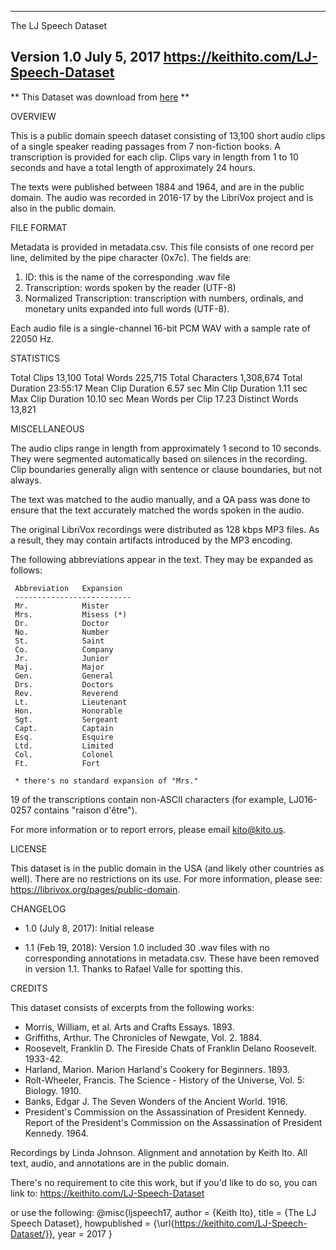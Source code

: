 -----------------------------------------------------------------------------
The LJ Speech Dataset

Version 1.0
July 5, 2017
https://keithito.com/LJ-Speech-Dataset
-----------------------------------------------------------------------------

** This Dataset was download from [here](https://www.kaggle.com/datasets/mathurinache/the-lj-speech-dataset?resource=download-directory]) **


OVERVIEW

This is a public domain speech dataset consisting of 13,100 short audio clips
of a single speaker reading passages from 7 non-fiction books. A transcription
is provided for each clip. Clips vary in length from 1 to 10 seconds and have
a total length of approximately 24 hours.

The texts were published between 1884 and 1964, and are in the public domain.
The audio was recorded in 2016-17 by the LibriVox project and is also in the
public domain.



FILE FORMAT

Metadata is provided in metadata.csv. This file consists of one record per
line, delimited by the pipe character (0x7c). The fields are:

  1. ID: this is the name of the corresponding .wav file
  2. Transcription: words spoken by the reader (UTF-8)
  3. Normalized Transcription: transcription with numbers, ordinals, and
     monetary units expanded into full words (UTF-8).

Each audio file is a single-channel 16-bit PCM WAV with a sample rate of
22050 Hz.



STATISTICS

Total Clips            13,100
Total Words            225,715
Total Characters       1,308,674
Total Duration         23:55:17
Mean Clip Duration     6.57 sec
Min Clip Duration      1.11 sec
Max Clip Duration      10.10 sec
Mean Words per Clip    17.23
Distinct Words         13,821



MISCELLANEOUS

The audio clips range in length from approximately 1 second to 10 seconds.
They were segmented automatically based on silences in the recording. Clip
boundaries generally align with sentence or clause boundaries, but not always.

The text was matched to the audio manually, and a QA pass was done to ensure
that the text accurately matched the words spoken in the audio.

The original LibriVox recordings were distributed as 128 kbps MP3 files. As a
result, they may contain artifacts introduced by the MP3 encoding.

The following abbreviations appear in the text. They may be expanded as
follows:

     Abbreviation   Expansion
     --------------------------
     Mr.            Mister
     Mrs.           Misess (*)
     Dr.            Doctor
     No.            Number
     St.            Saint
     Co.            Company
     Jr.            Junior
     Maj.           Major
     Gen.           General
     Drs.           Doctors
     Rev.           Reverend
     Lt.            Lieutenant
     Hon.           Honorable
     Sgt.           Sergeant
     Capt.          Captain
     Esq.           Esquire
     Ltd.           Limited
     Col.           Colonel
     Ft.            Fort

     * there's no standard expansion of "Mrs."


19 of the transcriptions contain non-ASCII characters (for example, LJ016-0257
contains "raison d'être").

For more information or to report errors, please email kito@kito.us.



LICENSE

This dataset is in the public domain in the USA (and likely other countries as
well). There are no restrictions on its use. For more information, please see:
https://librivox.org/pages/public-domain.


CHANGELOG

* 1.0 (July 8, 2017):
  Initial release

* 1.1 (Feb 19, 2018):
  Version 1.0 included 30 .wav files with no corresponding annotations in
  metadata.csv. These have been removed in version 1.1. Thanks to Rafael Valle
  for spotting this.


CREDITS

This dataset consists of excerpts from the following works:

* Morris, William, et al. Arts and Crafts Essays. 1893.
* Griffiths, Arthur. The Chronicles of Newgate, Vol. 2. 1884.
* Roosevelt, Franklin D. The Fireside Chats of Franklin Delano Roosevelt.
  1933-42.
* Harland, Marion. Marion Harland's Cookery for Beginners. 1893.
* Rolt-Wheeler, Francis. The Science - History of the Universe, Vol. 5:
  Biology. 1910.
* Banks, Edgar J. The Seven Wonders of the Ancient World. 1916.
* President's Commission on the Assassination of President Kennedy. Report
  of the President's Commission on the Assassination of President Kennedy.
  1964.

Recordings by Linda Johnson. Alignment and annotation by Keith Ito. All text,
audio, and annotations are in the public domain.

There's no requirement to cite this work, but if you'd like to do so, you can
link to: https://keithito.com/LJ-Speech-Dataset

or use the following:
@misc{ljspeech17,
  author       = {Keith Ito},
  title        = {The LJ Speech Dataset},
  howpublished = {\url{https://keithito.com/LJ-Speech-Dataset/}},
  year         = 2017
}
